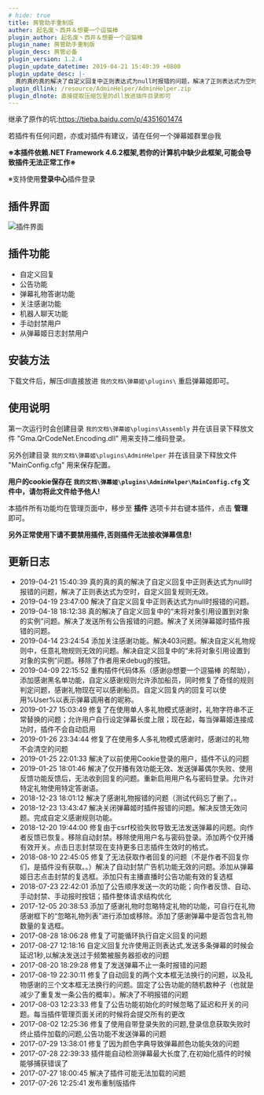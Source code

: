 ```yaml
---
# hide: true
title: 房管助手重制版
auther: 起名废丶西井＆想要一个逗猫棒
plugin_author: 起名废丶西井＆想要一个逗猫棒
plugin_name: 房管助手重制版
plugin_desc: 房管必备
plugin_version: 1.2.4
plugin_update_datetime: 2019-04-21 15:40:39 +0800
plugin_update_desc: |-
  真的真的真的解决了自定义回复中正则表达式为null时报错的问题，解决了正则表达式为空时，自定义回复规则无效。
plugin_dllink: /resource/AdminHelper/AdminHelper.zip
plugin_dlnote: 直接提取压缩包里的dll放进插件目录即可
---
```


继承了原作的坑:https://tieba.baidu.com/p/4351601474

若插件有任何问题，亦或对插件有建议，请在任何一个弹幕姬群里@我

**※本插件依赖.NET Framework 4.6.2框架,若你的计算机中缺少此框架,可能会导致插件无法正常工作※**

※支持使用**登录中心**插件登录

插件界面
---
<img class="shadow" src="https://www.danmuji.cn/resource/AdminHelper/preview.png" alt="插件界面" />

插件功能
---
- 自定义回复
- 公告功能
- 弹幕礼物答谢功能
- 关注感谢功能
- 机器人聊天功能
- 手动封禁用户
- 从弹幕姬日志封禁用户

安装方法
---

下载文件后，解压dll直接放进 `我的文档\弹幕姬\plugins\` 重启弹幕姬即可。

使用说明
---

第一次运行时会创建目录 `我的文档\弹幕姬\plugins\Assembly` 并在该目录下释放文件 "Gma.QrCodeNet.Encoding.dll" 用来支持二维码登录。

另外创建目录 `我的文档\弹幕姬\plugins\AdminHelper` 并在该目录下释放文件 "MainConfig.cfg" 用来保存配置。

**用户的cookie保存在 `我的文档\弹幕姬\plugins\AdminHelper\MainConfig.cfg` 文件中，请勿将此文件给予他人!**

本插件所有功能均在管理页面中，移步至 **插件** 选项卡并右键本插件，点击 **管理** 即可。

**另外正常使用下请不要禁用插件,否则插件无法接收弹幕信息!**

更新日志
---
- 2019-04-21 15:40:39 真的真的真的解决了自定义回复中正则表达式为null时报错的问题，解决了正则表达式为空时，自定义回复规则无效。
- 2019-04-19 23:47:00 解决了自定义回复中正则表达式为null时报错的问题。
- 2019-04-18 18:12:38 真的解决了自定义回复中的“未将对象引用设置到对象的实例”问题。解决了发送所有公告报错的问题。解决了关闭弹幕姬时插件报错的问题。
- 2019-04-14 23:24:54 添加关注感谢功能。解决403问题。解决自定义礼物规则中，任意礼物规则无效的问题。解决自定义回复中的“未将对象引用设置到对象的实例”问题。移除了作者用来debug的按钮。
- 2019-04-09 22:15:52 重构插件代码体系（感谢@想要一个逗猫棒 的帮助），添加感谢黑名单功能，自定义感谢规则允许添加船员，同时修复了奇怪的规则判定问题，感谢礼物现在可以感谢船员。自定义回复内的回复可以使用%User%以表示弹幕调用者的昵称。
- 2019-01-27 15:03:49 修复了在使用单人多礼物模式感谢时，礼物字符串不正常替换的问题；允许用户自行设定弹幕长度上限；现在起，每当弹幕姬连接成功时，插件不会自动启用
- 2019-01-26 23:34:44 修复了在使用多人多礼物模式感谢时，感谢过的礼物不会清空的问题
- 2019-01-25 22:01:33 解决了以前使用Cookie登录的用户，插件不认的问题
- 2019-01-25 18:01:46 解决了仅开播有效功能无效、发送弹幕偶尔失败、使用反馈功能反馈后，无法收到回复的问题。重新启用用户名与密码登录。允许对特定礼物使用特定答谢语。
- 2018-12-23 18:01:12 解决了感谢礼物报错的问题（测试代码忘了删了。。
- 2018-12-23 13:43:47 解决关闭弹幕姬时插件报错的问题。解决反馈无效问题。完成自定义感谢规则功能。
- 2018-12-20 19:44:00 修复由于csrf校验失败导致无法发送弹幕的问题。向作者反馈已恢复。移除自动封禁。移除使用用户名与密码登录。添加两个仅开播有效开关。点击日志封禁现在支持更多日志插件生效时的格式。
- 2018-08-10 22:45:05 修复了无法获取作者回复的问题（不是作者不回复你们，是插件没有获取。。）解决了自动封禁广告机功能无效的问题。添加从弹幕姬日志点击封禁的复选框。添加只有主播直播时公告功能有效的复选框
- 2018-07-23 22:42:01 添加了公告顺序发送一次的功能；向作者反馈、自动、手动封禁、手动报时按钮；插件整体请求结构优化
- 2017-12-05 20:38:53 添加了感谢礼物时忽略特定礼物的功能，可自行在礼物感谢框下的“忽略礼物列表”进行添加或移除。添加了感谢弹幕中是否包含礼物数量的复选框。
- 2017-08-28 18:06:28 修复了可能循环执行自定义回复的问题
- 2017-08-27 12:18:16 自定义回复允许使用正则表达式,发送多条弹幕的时候会延迟1秒,以解决发送过于频繁被服务器拒收的问题
- 2017-08-20 18:29:28 修复了发送弹幕不止一条时报错的问题
- 2017-08-19 22:30:11 修复了自动回复的两个文本框无法换行的问题，以及礼物感谢的三个文本框无法换行的问题。固定了公告功能的随机数种子（也就是减少了重复发一条公告的概率）。解决了不明报错的问题
- 2017-08-03 12:23:33 修复了公告功能初始化的时候忽略了延迟和开关的问题。每当插件管理页面关闭的时候将会提交所有的更改
- 2017-08-02 12:25:36 修复了使用自带登录失败的问题,登录信息获取失败时终止插件加载的问题,公告功能不发送弹幕的问题
- 2017-07-29 13:38:01 修复了因为颜色字典导致弹幕颜色功能失效的问题
- 2017-07-28 22:39:33 插件能自动检测弹幕最大长度了,在初始化插件的时候能够捕获错误了
- 2017-07-27 18:00:45 解决了插件可能无法加载的问题
- 2017-07-26 12:25:41 发布重制版插件